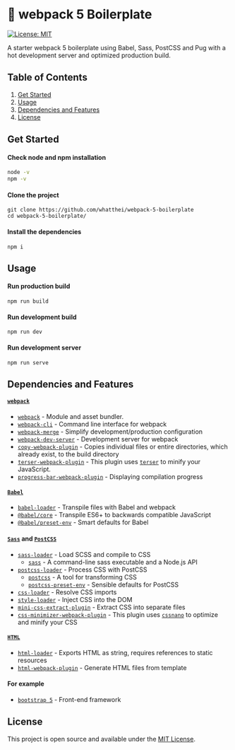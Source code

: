 # 🧰 webpack 5 Boilerplate

[![License: MIT](https://img.shields.io/badge/License-MIT-blue.svg)](https://opensource.org/licenses/MIT)

A starter webpack 5 boilerplate using Babel, Sass, PostCSS and Pug with a hot development server and optimized production build.

## Table of Contents
1. [Get Started](#get-started)
2. [Usage](#usage)
3. [Dependencies and Features](#dependencies-and-features)
4. [License](#license)

## Get Started
#### Check node and npm installation
```bash
node -v
npm -v
```
#### Clone the project
```shell
git clone https://github.com/whatthei/webpack-5-boilerplate
cd webpack-5-boilerplate/
```
#### Install the dependencies
```shell
npm i
```

## Usage
#### Run production build
```shell
npm run build
```
#### Run development build
```shell
npm run dev
```
#### Run development server
```shell
npm run serve
```

## Dependencies and Features
#### [`webpack`](https://webpack.js.org/)
- [`webpack`](https://github.com/webpack/webpack) - Module and asset bundler.
- [`webpack-cli`](https://github.com/webpack/webpack-cli) - Command line interface for webpack
- [`webpack-merge`](https://github.com/survivejs/webpack-merge) - Simplify development/production configuration
- [`webpack-dev-server`](https://github.com/webpack/webpack-dev-server) - Development server for webpack
- [`copy-webpack-plugin`](https://github.com/webpack-contrib/copy-webpack-plugin) - Copies individual files or entire directories, which already exist, to the build directory
- [`terser-webpack-plugin`](https://github.com/webpack-contrib/terser-webpack-plugin) - This plugin uses [`terser`](https://github.com/terser/terser) to minify your JavaScript.
- [`progress-bar-webpack-plugin`](https://github.com/clessg/progress-bar-webpack-plugin) - Displaying compilation progress
#### [`Babel`](https://babeljs.io/)
- [`babel-loader`](https://github.com/babel/babel-loader) - Transpile files with Babel and webpack
- [`@babel/core`](https://www.npmjs.com/package/@babel/core) - Transpile ES6+ to backwards compatible JavaScript
- [`@babel/preset-env`](https://www.npmjs.com/package/@babel/preset-env) - Smart defaults for Babel
#### [`Sass`](https://sass-lang.com/) and [`PostCSS`](https://postcss.org/)
- [`sass-loader`](https://github.com/webpack-contrib/sass-loader) - Load SCSS and compile to CSS
  - [`sass`](https://github.com/sass/dart-sass) - A command-line sass executable and a Node.js API
- [`postcss-loader`](https://github.com/webpack-contrib/postcss-loader) - Process CSS with PostCSS
  - [`postcss`](https://github.com/postcss/postcss) - A tool for transforming CSS
  - [`postcss-preset-env`](https://github.com/csstools/postcss-preset-env) - Sensible defaults for PostCSS
- [`css-loader`](https://github.com/webpack-contrib/css-loader) - Resolve CSS imports
- [`style-loader`](https://github.com/webpack-contrib/style-loader) - Inject CSS into the DOM
- [`mini-css-extract-plugin`](https://github.com/webpack-contrib/mini-css-extract-plugin) - Extract CSS into separate files
- [`css-minimizer-webpack-plugin`](https://github.com/webpack-contrib/css-minimizer-webpack-plugin/) - This plugin uses [`cssnano`](https://github.com/cssnano/cssnano) to optimize and minify your CSS
#### [`HTML`](https://www.w3.org/)
- [`html-loader`](https://github.com/pugjs/pug-loader) - Exports HTML as string, requires references to static resources
- [`html-webpack-plugin`](https://github.com/jantimon/html-webpack-plugin) - Generate HTML files from template
#### For example
- [`bootstrap 5`](https://github.com/twbs/bootstrap) - Front-end framework

## License
This project is open source and available under the [MIT License](https://opensource.org/licenses/MIT).